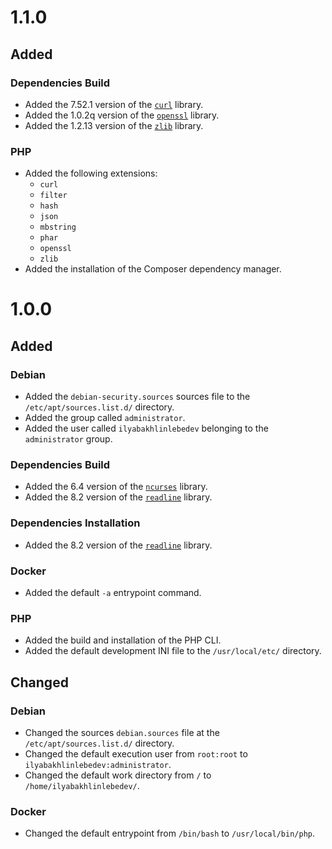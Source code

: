 # 1.1.0 #

## Added ##

### Dependencies Build ###

- Added the 7.52.1 version of the [`curl`](https://curl.se/) library.
- Added the 1.0.2q version of the [`openssl`](https://www.openssl.org/) library.
- Added the 1.2.13 version of the [`zlib`](https://www.zlib.net/) library.

### PHP ###

- Added the following extensions:
    - `curl`
    - `filter`
    - `hash`
    - `json`
    - `mbstring`
    - `phar`
    - `openssl`
    - `zlib`
- Added the installation of the Composer dependency manager.

# 1.0.0 #

## Added ##

### Debian ###

- Added the `debian-security.sources` sources file to the `/etc/apt/sources.list.d/` directory.
- Added the group called `administrator`.
- Added the user called `ilyabakhlinlebedev` belonging to the `administrator` group.

### Dependencies Build ###

- Added the 6.4 version of the [`ncurses`](https://github.com/mirror/ncurses) library.
- Added the 8.2 version of the [`readline`](https://git.savannah.gnu.org/cgit/readline.git/) library.

### Dependencies Installation ###

- Added the 8.2 version of the [`readline`](https://git.savannah.gnu.org/cgit/readline.git/) library.

### Docker ###

- Added the default `-a` entrypoint command.

### PHP ###

- Added the build and installation of the PHP CLI.
- Added the default development INI file to the `/usr/local/etc/` directory.

## Changed ##

### Debian ###

- Changed the sources `debian.sources` file at the `/etc/apt/sources.list.d/` directory.
- Changed the default execution user from `root:root` to `ilyabakhlinlebedev:administrator`.
- Changed the default work directory from `/` to `/home/ilyabakhlinlebedev/`.

### Docker ###

- Changed the default entrypoint from `/bin/bash` to `/usr/local/bin/php`.
